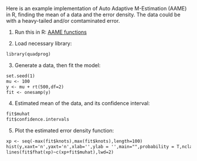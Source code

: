 Here is an example implementation of Auto Adaptive M-Estimation (AAME) in R, finding the mean of a data and the error density. The data could be with a heavy-tailed and/or comtaminated error.

1. Run this in R: [AAME functions](functions_aame.r)

2. Load necessary library:
```markdown
library(quadprog)
```

3. Generate a data, then fit the model:
```markdown
set.seed(1)
mu <- 100
y <- mu + rt(500,df=2)
fit <- onesamp(y)
```

4. Estimated mean of the data, and its confidence interval:
```markdown
fit$muhat 
fit$confidence.intervals 
```

5. Plot the estimated error density function:
```markdown
xp <- seq(-max(fit$knots),max(fit$knots),length=100)
hist(y,xaxt='n',yaxt='n',xlab='',ylab = '',main="",probability = T,nclass = 100)
lines(fit$fhat(xp)~c(xp+fit$muhat),lwd=2)
```

